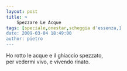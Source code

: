 ```yaml
---
layout: post
title: >
    Spezzare Le Acque
tags: [speciale,onestar,scheggia d'essenza,]
date: 2009-03-04 18:49:00
author: pietro
---
```

Ho rotto le acque e il ghiaccio spezzato,<br/>per vedermi vivo, e vivendo rinato.
